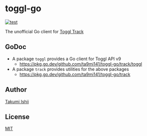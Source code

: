 toggl-go
====

[![test](https://github.com/ta9mi141/toggl-go/actions/workflows/test.yml/badge.svg)](https://github.com/ta9mi141/toggl-go/actions/workflows/test.yml)

The unofficial Go client for [Toggl Track](https://developers.track.toggl.com/)

## GoDoc

* A package `toggl` provides a Go client for Toggl API v9
  * https://pkg.go.dev/github.com/ta9mi141/toggl-go/track/toggl
* A package `track` provides utilities for the above packages
  * https://pkg.go.dev/github.com/ta9mi141/toggl-go/track

## Author

[Takumi Ishii](https://github.com/ta9mi141)

## License

[MIT](https://github.com/ta9mi141/toggl-go/blob/master/LICENSE)
